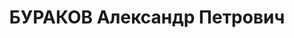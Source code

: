 ---
title: БУРАКОВ Александр Петрович
description: "Род. в 1906, Тамбовская губ (быв.), г. Тамбов, Россия. Род занятий:\
  \ до ареста заведующий Земотдела Горийского РИКа. \n  Осужден Тройкой при НКВД ГССР\
  \ 07.12.1937. Мера наказания: расстрел с конфискацией личного имущества. Дата расстрела:\
  \ 27.01.1938"
---
